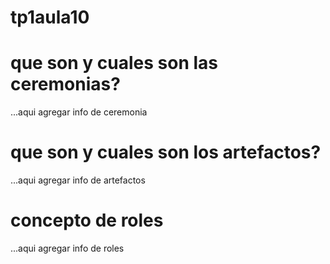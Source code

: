 # tp1aula10
# que son y cuales son las ceremonias?
...aqui agregar info de ceremonia
# que son y cuales son los artefactos?
...aqui agregar info de artefactos
# concepto de roles
...aqui agregar info de roles
